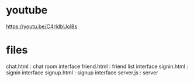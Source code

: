 # youtube 
https://youtu.be/C4rIdbUol8s

# files
chat.html : chat room interface
friend.html : friend list interface
signin.html : signin interface
signup.html : signup interface
server.js : server
